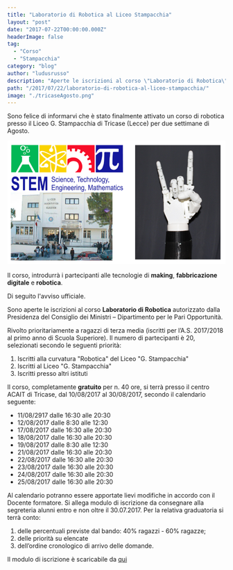 ```yaml
---
title: "Laboratorio di Robotica al Liceo Stampacchia"
layout: "post"
date: "2017-07-22T00:00:00.000Z"
headerImage: false
tag: 
  - "Corso"
  - "Stampacchia"
category: "blog"
author: "ludusrusso"
description: "Aperte le iscrizioni al corso \"Laboratorio di Robotica\" presso il Liceo G. Stampacchia di Tricase"
path: "/2017/07/22/laboratorio-di-robotica-al-liceo-stampacchia/"
image: "./tricaseAgosto.png"
---
```


Sono felice di informarvi che è stato finalmente attivato un corso di robotica presso il Liceo G. Stampacchia di Tricase (Lecce) per due settimane di Agosto.

![STEM Stampacchia](./tricaseAgosto.png)

Il corso, introdurrà i partecipanti alle tecnologie di **making**, **fabbricazione digitale** e **robotica**.

Di seguito l'avviso ufficiale.

Sono aperte le iscrizioni al corso **Laboratorio di Robotica** autorizzato dalla Presidenza del Consiglio dei Ministri – Dipartimento per le Pari Opportunità.

Rivolto prioritariamente a ragazzi di terza media (iscritti per l’A.S. 2017/2018 al primo anno di Scuola Superiore).
Il numero di partecipanti è 20, selezionati secondo le seguenti priorità:

1.  Iscritti alla curvatura "Robotica" del Liceo "G. Stampacchia"
2.  Iscritti al Liceo "G. Stampacchia"
3.  Iscritti presso altri istituti

Il corso, completamente **gratuito** per n. 40 ore, si terrà presso il centro ACAIT di Tricase, dal 10/08/2017 al 30/08/2017, secondo il calendario seguente:

- 11/08/2917 dalle 16:30 alle 20:30
- 12/08/2017 dalle 8:30 alle 12:30
- 17/08/2017 dalle 16:30 alle 20:30
- 18/08/2017 dalle 16:30 alle 20:30
- 19/08/2017 dalle 8:30 alle 12:30
- 21/08/2017 dalle 16:30 alle 20:30
- 22/08/2017 dalle 16:30 alle 20:30
- 23/08/2017 dalle 16:30 alle 20:30
- 24/08/2017 dalle 16:30 alle 20:30
- 25/08/2017 dalle 16:30 alle 20:30

Al calendario potranno essere apportate lievi modifiche in accordo con il Docente formatore.
Si allega modulo di iscrizione da consegnare alla segreteria alunni entro e non oltre il 30.07.2017.
Per la relativa graduatoria si terrà conto:

1. delle percentuali previste dal bando: 40% ragazzi - 60% ragazze;
2. delle priorità su elencate
3. dell’ordine cronologico di arrivo delle domande.

Il modulo di iscrizione è scaricabile da [qui](https://www.dropbox.com/s/93r4dqtq8qsvb4w/avviso-di-ROBOTICA-e-domanda.pdf?dl=1)
